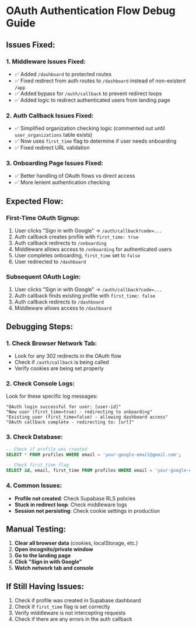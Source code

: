 # OAuth Authentication Flow Debug Guide

## Issues Fixed:

### 1. **Middleware Issues Fixed:**
- ✅ Added `/dashboard` to protected routes
- ✅ Fixed redirect from auth routes to `/dashboard` instead of non-existent `/app`
- ✅ Added bypass for `/auth/callback` to prevent redirect loops
- ✅ Added logic to redirect authenticated users from landing page

### 2. **Auth Callback Issues Fixed:**
- ✅ Simplified organization checking logic (commented out until `user_organizations` table exists)
- ✅ Now uses `first_time` flag to determine if user needs onboarding
- ✅ Fixed redirect URL validation

### 3. **Onboarding Page Issues Fixed:**
- ✅ Better handling of OAuth flows vs direct access
- ✅ More lenient authentication checking

## Expected Flow:

### First-Time OAuth Signup:
1. User clicks "Sign in with Google" → `/auth/callback?code=...`
2. Auth callback creates profile with `first_time: true`
3. Auth callback redirects to `/onboarding`
4. Middleware allows access to `/onboarding` for authenticated users
5. User completes onboarding, `first_time` set to `false`
6. User redirected to `/dashboard`

### Subsequent OAuth Login:
1. User clicks "Sign in with Google" → `/auth/callback?code=...`
2. Auth callback finds existing profile with `first_time: false`
3. Auth callback redirects to `/dashboard`
4. Middleware allows access to `/dashboard`

## Debugging Steps:

### 1. Check Browser Network Tab:
- Look for any 302 redirects in the OAuth flow
- Check if `/auth/callback` is being called
- Verify cookies are being set properly

### 2. Check Console Logs:
Look for these specific log messages:
```
"OAuth login successful for user: [user-id]"
"New user (first_time=true) - redirecting to onboarding"
"Existing user (first_time=false) - allowing dashboard access"
"OAuth callback complete - redirecting to: [url]"
```

### 3. Check Database:
```sql
-- Check if profile was created
SELECT * FROM profiles WHERE email = 'your-google-email@gmail.com';

-- Check first_time flag
SELECT id, email, first_time FROM profiles WHERE email = 'your-google-email@gmail.com';
```

### 4. Common Issues:
- **Profile not created**: Check Supabase RLS policies
- **Stuck in redirect loop**: Check middleware logs
- **Session not persisting**: Check cookie settings in production

## Manual Testing:

1. **Clear all browser data** (cookies, localStorage, etc.)
2. **Open incognito/private window**
3. **Go to the landing page**
4. **Click "Sign in with Google"**
5. **Watch network tab and console**

## If Still Having Issues:

1. Check if profile was created in Supabase dashboard
2. Check if `first_time` flag is set correctly
3. Verify middleware is not intercepting requests
4. Check if there are any errors in the auth callback